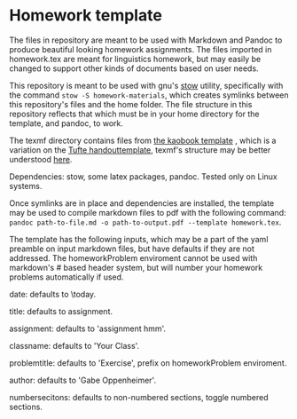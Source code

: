 # Homework template

The files in repository are meant to be used with Markdown and Pandoc to produce beautiful looking
homework assignments. The files imported in homework.tex are meant for linguistics homework, but
may easily be changed to support other kinds of documents based on user needs.

This repository is meant to be used with gnu's [stow](https://www.gnu.org/software/stow/) utility,
specifically with the command `stow -S homework-materials`, which creates symlinks between this
repository's files and the home folder. The file structure in this repository reflects that which
must be in your home directory for the template, and pandoc, to work.

The texmf directory contains files from [the kaobook template](https://www.latextemplates.com/template/kaobook)
, which is a variation on the [Tufte handouttemplate](https://rstudio.github.io/tufte/), texmf's 
structure may be better understood [here](www.texdoc.net/texmf-dist/doc/generic/tds/tds.pdf). 

Dependencies: stow, some latex packages, pandoc.
Tested only on Linux systems.

Once symlinks are in place and dependencies are installed, the template may be used to compile
markdown files to pdf with the following command: `pandoc path-to-file.md -o path-to-output.pdf --template homework.tex`.

The template has the following inputs, which may be a part of the yaml preamble on input markdown 
files, but have defaults if they are not addressed. The homeworkProblem enviroment cannot be used
with markdown's # based header system, but will number your homework problems automatically if 
used.

date: defaults to \today.

title: defaults to assignment.

assignment: defaults to 'assignment hmm'.

classname: defaults to 'Your Class'.

problemtitle: defaults to 'Exercise', prefix on homeworkProblem enviroment. 

author: defaults to 'Gabe Oppenheimer'.

numbersecitons: defaults to non-numbered sections, toggle numbered sections.
